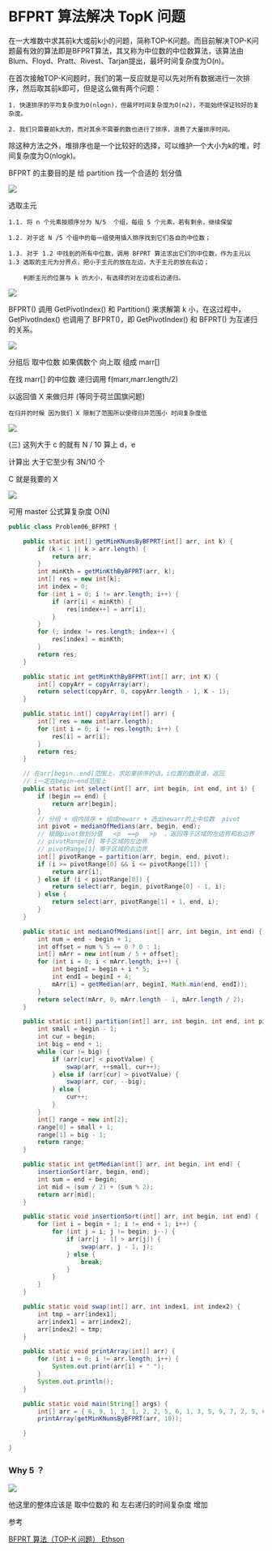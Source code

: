 # BFPRT 算法解决 TopK 问题

在一大堆数中求其前k大或前k小的问题，简称TOP-K问题。而目前解决TOP-K问题最有效的算法即是BFPRT算法，其又称为中位数的中位数算法，该算法由Blum、Floyd、Pratt、Rivest、Tarjan提出，最坏时间复杂度为O(n)。

在首次接触TOP-K问题时，我们的第一反应就是可以先对所有数据进行一次排序，然后取其前k即可，但是这么做有两个问题： 

    1. 快速排序的平均复杂度为O(nlogn)，但最坏时间复杂度为O(n2)，不能始终保证较好的复杂度。 

    2. 我们只需要前k大的，而对其余不需要的数也进行了排序，浪费了大量排序时间。

除这种方法之外，堆排序也是一个比较好的选择，可以维护一个大小为k的堆，时间复杂度为O(nlogk)。

BFPRT 的主要目的是 给 partition 找一个合适的 划分值

![](pics/BFPRT%20(4).png)

选取主元

    1.1. 将 n 个元素按顺序分为 N/5​	个组，每组 5 个元素，若有剩余，继续保留
    
    1.2. 对于这 N /5 个组中的每一组使用插入排序找到它们各自的中位数；
    
    1.3. 对于 1.2 中找到的所有中位数，调用 BFPRT 算法求出它们的中位数，作为主元以 1.3 选取的主元为分界点，把小于主元的放在左边，大于主元的放在右边；
    
        判断主元的位置与 k 的大小，有选择的对左边或右边递归。

![](pics/BFPRT1.webp)

BFPRT() 调用 GetPivotIndex() 和 Partition() 来求解第 k 小，在这过程中，GetPivotIndex() 也调用了 BFPRT()，即 GetPivotIndex() 和 BFPRT() 为互递归的关系。



![](pics/BFPRT%20(3).png)

分组后 取中位数 如果偶数个 向上取 组成 marr[]

在找 marr[] 的中位数 递归调用 f(marr,marr.length/2)

以返回值 X 来做归并  (等同于荷兰国旗问题)

    在归并的时候 因为我们 X 限制了范围所以使得归并范围小 时间复杂度低

![](pics/BFPRT%20(2).png)

(三) 这列大于 c 的就有 N / 10 算上 d，e 

计算出 大于它至少有 3N/10 个  

C 就是我要的 X

![](pics/BFPRT%20(1).png)

可用 master 公式算复杂度 O(N) 

```java
public class Problem06_BFPRT {

	public static int[] getMinKNumsByBFPRT(int[] arr, int k) {
		if (k < 1 || k > arr.length) {
			return arr;
		}
		int minKth = getMinKthByBFPRT(arr, k);
		int[] res = new int[k];
		int index = 0;
		for (int i = 0; i != arr.length; i++) {
			if (arr[i] < minKth) {
				res[index++] = arr[i];
			}
		}
		for (; index != res.length; index++) {
			res[index] = minKth;
		}
		return res;
	}

	public static int getMinKthByBFPRT(int[] arr, int K) {
		int[] copyArr = copyArray(arr);
		return select(copyArr, 0, copyArr.length - 1, K - 1);
	}

	public static int[] copyArray(int[] arr) {
		int[] res = new int[arr.length];
		for (int i = 0; i != res.length; i++) {
			res[i] = arr[i];
		}
		return res;
	}

	// 在arr[begin..end]范围上，求如果排序的话，i位置的数是谁，返回
	// i一定在begin~end范围上
	public static int select(int[] arr, int begin, int end, int i) {
		if (begin == end) {
			return arr[begin];
		}
		// 分组 + 组内排序 + 组成newarr + 选出newarr的上中位数  pivot
		int pivot = medianOfMedians(arr, begin, end);
		// 根据pivot做划分值   <p  ==p   >p  ，返回等于区域的左边界和右边界
		// pivotRange[0] 等于区域的左边界
		// pivotRange[1] 等于区域的右边界
		int[] pivotRange = partition(arr, begin, end, pivot);
		if (i >= pivotRange[0] && i <= pivotRange[1]) {
			return arr[i];
		} else if (i < pivotRange[0]) {
			return select(arr, begin, pivotRange[0] - 1, i);
		} else {
			return select(arr, pivotRange[1] + 1, end, i);
		}
	}

	public static int medianOfMedians(int[] arr, int begin, int end) {
		int num = end - begin + 1;
		int offset = num % 5 == 0 ? 0 : 1;
		int[] mArr = new int[num / 5 + offset];
		for (int i = 0; i < mArr.length; i++) {
			int beginI = begin + i * 5;
			int endI = beginI + 4;
			mArr[i] = getMedian(arr, beginI, Math.min(end, endI));
		}
		return select(mArr, 0, mArr.length - 1, mArr.length / 2);
	}

	public static int[] partition(int[] arr, int begin, int end, int pivotValue) {
		int small = begin - 1;
		int cur = begin;
		int big = end + 1;
		while (cur != big) {
			if (arr[cur] < pivotValue) {
				swap(arr, ++small, cur++);
			} else if (arr[cur] > pivotValue) {
				swap(arr, cur, --big);
			} else {
				cur++;
			}
		}
		int[] range = new int[2];
		range[0] = small + 1;
		range[1] = big - 1;
		return range;
	}

	public static int getMedian(int[] arr, int begin, int end) {
		insertionSort(arr, begin, end);
		int sum = end + begin;
		int mid = (sum / 2) + (sum % 2);
		return arr[mid];
	}

	public static void insertionSort(int[] arr, int begin, int end) {
		for (int i = begin + 1; i != end + 1; i++) {
			for (int j = i; j != begin; j--) {
				if (arr[j - 1] > arr[j]) {
					swap(arr, j - 1, j);
				} else {
					break;
				}
			}
		}
	}

	public static void swap(int[] arr, int index1, int index2) {
		int tmp = arr[index1];
		arr[index1] = arr[index2];
		arr[index2] = tmp;
	}

	public static void printArray(int[] arr) {
		for (int i = 0; i != arr.length; i++) {
			System.out.print(arr[i] + " ");
		}
		System.out.println();
	}

	public static void main(String[] args) {
		int[] arr = { 6, 9, 1, 3, 1, 2, 2, 5, 6, 1, 3, 5, 9, 7, 2, 5, 6, 1, 9 };
		printArray(getMinKNumsByBFPRT(arr, 10));

	}

}
```


### Why 5 ？

![](pics/BFPRT_Why5.png)

他这里的整体应该是 取中位数的 和 左右递归的时间复杂度 增加


参考

[BFPRT 算法（TOP-K 问题） Ethson](https://segmentfault.com/a/1190000008322873)